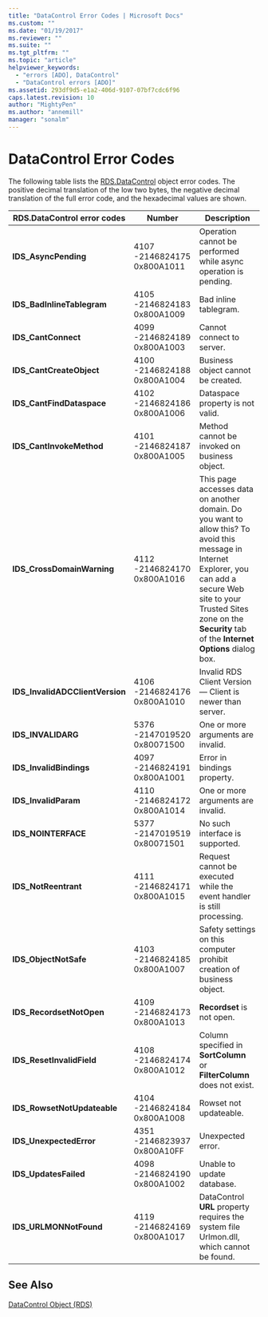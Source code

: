 ```yaml
---
title: "DataControl Error Codes | Microsoft Docs"
ms.custom: ""
ms.date: "01/19/2017"
ms.reviewer: ""
ms.suite: ""
ms.tgt_pltfrm: ""
ms.topic: "article"
helpviewer_keywords: 
  - "errors [ADO], DataControl"
  - "DataControl errors [ADO]"
ms.assetid: 293df9d5-e1a2-406d-9107-07bf7cdc6f96
caps.latest.revision: 10
author: "MightyPen"
ms.author: "annemill"
manager: "sonalm"
---
```

# DataControl Error Codes
The following table lists the [RDS.DataControl](../../../ado/reference/rds-api/datacontrol-object-rds.md) object error codes. The positive decimal translation of the low two bytes, the negative decimal translation of the full error code, and the hexadecimal values are shown.  
  
|RDS.DataControl error codes|Number|Description|  
|---------------------------------|------------|-----------------|  
|**IDS_AsyncPending**|4107 -2146824175 0x800A1011|Operation cannot be performed while async operation is pending.|  
|**IDS_BadInlineTablegram**|4105 -2146824183 0x800A1009|Bad inline tablegram.|  
|**IDS_CantConnect**|4099 -2146824189 0x800A1003|Cannot connect to server.|  
|**IDS_CantCreateObject**|4100 -2146824188 0x800A1004|Business object cannot be created.|  
|**IDS_CantFindDataspace**|4102 -2146824186 0x800A1006|Dataspace property is not valid.|  
|**IDS_CantInvokeMethod**|4101 -2146824187 0x800A1005|Method cannot be invoked on business object.|  
|**IDS_CrossDomainWarning**|4112 -2146824170 0x800A1016|This page accesses data on another domain. Do you want to allow this? To avoid this message in Internet Explorer, you can add a secure Web site to your Trusted Sites zone on the **Security** tab of the **Internet Options** dialog box.|  
|**IDS_InvalidADCClientVersion**|4106 -2146824176 0x800A1010|Invalid RDS Client Version — Client is newer than server.|  
|**IDS_INVALIDARG**|5376 -2147019520 0x80071500|One or more arguments are invalid.|  
|**IDS_InvalidBindings**|4097 -2146824191 0x800A1001|Error in bindings property.|  
|**IDS_InvalidParam**|4110 -2146824172 0x800A1014|One or more arguments are invalid.|  
|**IDS_NOINTERFACE**|5377 -2147019519 0x80071501|No such interface is supported.|  
|**IDS_NotReentrant**|4111 -2146824171 0x800A1015|Request cannot be executed while the event handler is still processing.|  
|**IDS_ObjectNotSafe**|4103 -2146824185 0x800A1007|Safety settings on this computer prohibit creation of business object.|  
|**IDS_RecordsetNotOpen**|4109 -2146824173 0x800A1013|**Recordset** is not open.|  
|**IDS_ResetInvalidField**|4108 -2146824174 0x800A1012|Column specified in **SortColumn** or **FilterColumn** does not exist.|  
|**IDS_RowsetNotUpdateable**|4104 -2146824184 0x800A1008|Rowset not updateable.|  
|**IDS_UnexpectedError**|4351 -2146823937 0x800A10FF|Unexpected error.|  
|**IDS_UpdatesFailed**|4098 -2146824190 0x800A1002|Unable to update database.|  
|**IDS_URLMONNotFound**|4119 -2146824169 0x800A1017|DataControl **URL** property requires the system file Urlmon.dll, which cannot be found.|  
  
## See Also  
 [DataControl Object (RDS)](../../../ado/reference/rds-api/datacontrol-object-rds.md)
